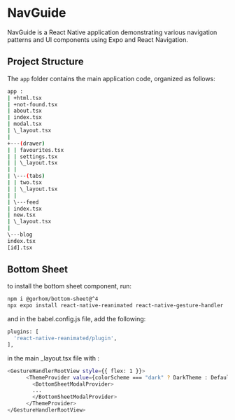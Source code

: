 # NavGuide

NavGuide is a React Native application demonstrating various navigation patterns and UI components using Expo and React Navigation.

## Project Structure

The `app` folder contains the main application code, organized as follows:

```bash
app :
| +html.tsx
| +not-found.tsx
| about.tsx
| index.tsx
| modal.tsx
| \_layout.tsx
|
+---(drawer)
| | favourites.tsx
| | settings.tsx
| | \_layout.tsx
| |
| \---(tabs)
| | two.tsx
| | \_layout.tsx
| |
| \---feed
| index.tsx
| new.tsx
| \_layout.tsx
|
\---blog
index.tsx
[id].tsx
```

## Bottom Sheet

to install the bottom sheet component, run:

```bash
npm i @gorhom/bottom-sheet@^4
npx expo install react-native-reanimated react-native-gesture-handler
```

and in the babel.config.js file, add the following:

```bash
plugins: [
  'react-native-reanimated/plugin',
],
```

in the main \_layout.tsx file with :

```bash
<GestureHandlerRootView style={{ flex: 1 }}>
      <ThemeProvider value={colorScheme === "dark" ? DarkTheme : DefaultTheme}>
        <BottomSheetModalProvider>
        ...
        </BottomSheetModalProvider>
      </ThemeProvider>
</GestureHandlerRootView>
```
